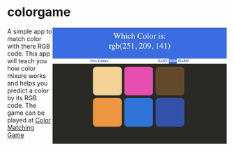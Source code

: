 # colorgame

<img width="400px" style="float: right;" src="https://github.com/prosperevergreen/colorgame/blob/master/documentation/colorgame-screenshot.png?raw=true">

A simple app to match color with there RGB code. This app will teach you how color mixure works and helps you predict a color by its RGB code.
The game can be played at [Color Matching Game](https://prosperevergreen.github.io/colorgame/) 
